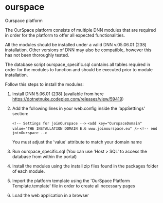 ourspace
========

Ourspace platform

The OurSpace platform consists of multiple DNN modules that are required in order for the platform to offer all expected functionalities.

All the modules should be installed under a valid DNN v.05.06.01 (238) installation. Other versions of DNN may also be compatible, however this has not been thoroughly tested.

The database script ourspace_specific.sql contains all tables required in order for the modules to function and should be executed prior to module installation.

Follow this steps to install the modules:

1. Install DNN 5.06.01 (238)  (available from here https://dotnetnuke.codeplex.com/releases/view/59419)
2. Add the following lines in your web.config inside the 'appSettings' section:
   
   `<!-- Settings for joinOurspace -->`
   `<add key="OurspaceDomain" value="THE INSTALLATION DOMAIN E.G www.joinourspace.eu" />`
    `<!-- end joinOurspace --> `

   You must adjust the 'value' attribute to match your domain name

3. Run ourspace_specific.sql (You can use 'Host > SQL' to access the database from within the portal)
4. Install the modules using the install zip files found in the packages folder of each module.
5. Import the platform template using the 'OurSpace Platform Template.template' file in order to create all necessary pages
6. Load the web application in a browser
